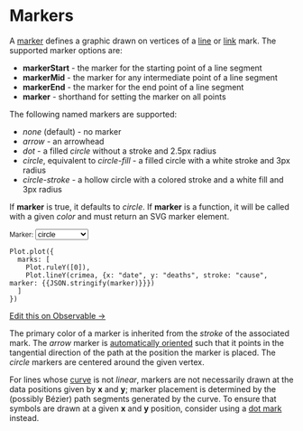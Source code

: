 <script setup>

import * as Plot from "@observablehq/plot";
import * as d3 from "d3";
import {ref} from "vue";
import crimea from "../data/crimea.ts";

const marker = ref("circle");

</script>

# Markers

A [marker](https://developer.mozilla.org/en-US/docs/Web/SVG/Element/marker) defines a graphic drawn on vertices of a [line](../marks/line.md) or [link](../marks/link.md) mark. The supported marker options are:

* **markerStart** - the marker for the starting point of a line segment
* **markerMid** - the marker for any intermediate point of a line segment
* **markerEnd** - the marker for the end point of a line segment
* **marker** - shorthand for setting the marker on all points

The following named markers are supported:

* *none* (default) - no marker
* *arrow* - an arrowhead
* *dot* - a filled *circle* without a stroke and 2.5px radius
* *circle*, equivalent to *circle-fill* - a filled circle with a white stroke and 3px radius
* *circle-stroke* - a hollow circle with a colored stroke and a white fill and 3px radius

If **marker** is true, it defaults to *circle*. If **marker** is a function, it will be called with a given *color* and must return an SVG marker element.

<p>
  <label style="font-size: smaller; color: var(--vp-c-text-2);">
    Marker:
    <select style="all: revert;" v-model="marker">
      <option>none</option>
      <option>arrow</option>
      <option>dot</option>
      <option selected>circle</option>
      <option>circle-fill</option>
      <option>circle-stroke</option>
    </select>
  </label>
</p>

<PlotRender :options='{
  marks: [
    Plot.ruleY([0]),
    Plot.lineY(crimea, {x: "date", y: "deaths", stroke: "cause", marker})
  ]
}' />

```js-vue
Plot.plot({
  marks: [
    Plot.ruleY([0]),
    Plot.lineY(crimea, {x: "date", y: "deaths", stroke: "cause", marker: {{JSON.stringify(marker)}}})
  ]
})
```

[Edit this on Observable →](https://observablehq.com/d/cfc5b4e46aa18b57?intent=fork)

The primary color of a marker is inherited from the *stroke* of the associated mark. The *arrow* marker is [automatically oriented](https://developer.mozilla.org/en-US/docs/Web/SVG/Attribute/orient) such that it points in the tangential direction of the path at the position the marker is placed. The *circle* markers are centered around the given vertex.

For lines whose [curve](./curves.md) is not *linear*, markers are not necessarily drawn at the data positions given by **x** and **y**; marker placement is determined by the (possibly Bézier) path segments generated by the curve. To ensure that symbols are drawn at a given **x** and **y** position, consider using a [dot mark](../marks/dot.md) instead.
